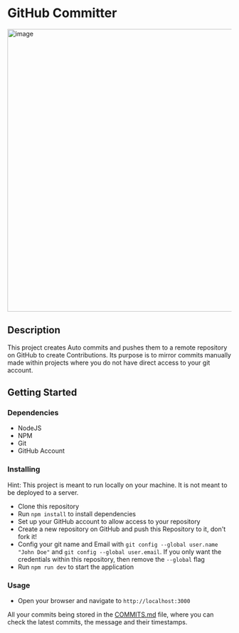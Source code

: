 # GitHub Committer

<img width="635" alt="image" src="https://github.com/Satttoshi/github-comitter/assets/109807794/91741062-8e4d-4c45-a13c-803aeb49cba0">

## Description

This project creates Auto commits and pushes them to a remote repository on GitHub to create Contributions.
Its purpose is to mirror commits manually made within projects where you do not have direct access to your git account.

## Getting Started

### Dependencies

* NodeJS
* NPM
* Git
* GitHub Account

### Installing

Hint: This project is meant to run locally on your machine. It is not meant to be deployed to a server.

* Clone this repository
* Run `npm install` to install dependencies
* Set up your GitHub account to allow access to your repository
* Create a new repository on GitHub and push this Repository to it, don't fork it!
* Config your git name and Email with
`git config --global user.name "John Doe"` and `git config --global user.email`.
If you only want the credentials within this repository, then remove the `--global` flag
* Run `npm run dev` to start the application

### Usage

* Open your browser and navigate to `http://localhost:3000`

All your commits being stored in the [COMMITS.md](src/commits/COMMITS.md) file,
where you can check the latest commits, the message and their timestamps.
